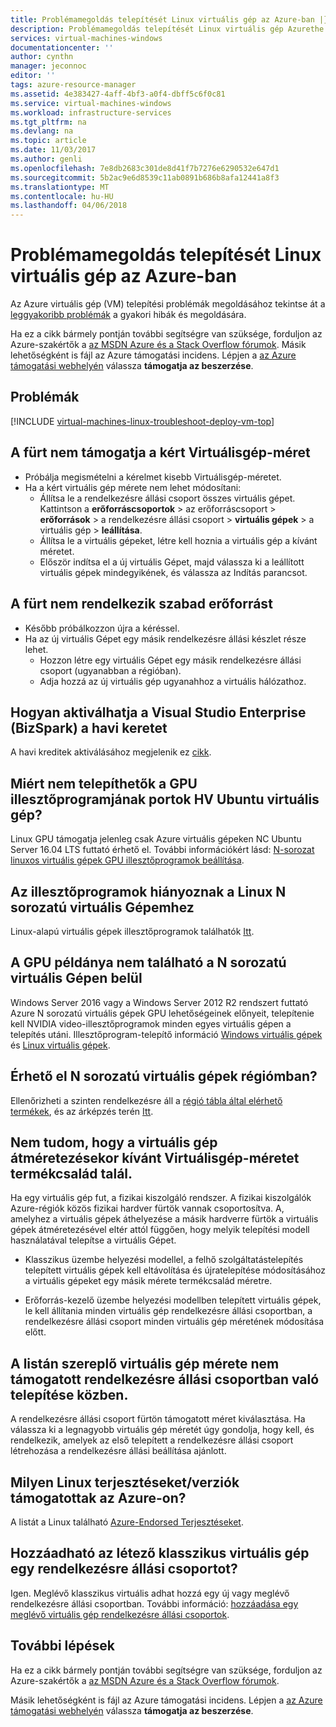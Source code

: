 ```yaml
---
title: Problémamegoldás telepítését Linux virtuális gép az Azure-ban |} Microsoft Docs
description: Problémamegoldás telepítését Linux virtuális gép Azurethe Resource Manager üzembe helyezési modellben.
services: virtual-machines-windows
documentationcenter: ''
author: cynthn
manager: jeconnoc
editor: ''
tags: azure-resource-manager
ms.assetid: 4e383427-4aff-4bf3-a0f4-dbff5c6f0c81
ms.service: virtual-machines-windows
ms.workload: infrastructure-services
ms.tgt_pltfrm: na
ms.devlang: na
ms.topic: article
ms.date: 11/03/2017
ms.author: genli
ms.openlocfilehash: 7e8db2683c301de8d41f7b7276e6290532e647d1
ms.sourcegitcommit: 5b2ac9e6d8539c11ab0891b686b8afa12441a8f3
ms.translationtype: MT
ms.contentlocale: hu-HU
ms.lasthandoff: 04/06/2018
---
```

# <a name="troubleshoot-deploying-linux-virtual-machine-issues-in-azure"></a>Problémamegoldás telepítését Linux virtuális gép az Azure-ban

Az Azure virtuális gép (VM) telepítési problémák megoldásához tekintse át a [leggyakoribb problémák](#top-issues) a gyakori hibák és megoldására.

Ha ez a cikk bármely pontján további segítségre van szüksége, forduljon az Azure-szakértők a [az MSDN Azure és a Stack Overflow fórumok](https://azure.microsoft.com/support/forums/). Másik lehetőségként is fájl az Azure támogatási incidens. Lépjen a [az Azure támogatási webhelyén](https://azure.microsoft.com/support/options/) válassza **támogatja az beszerzése**.

## <a name="top-issues"></a>Problémák
[!INCLUDE [virtual-machines-linux-troubleshoot-deploy-vm-top](../../../includes/virtual-machines-linux-troubleshoot-deploy-vm-top.md)]

## <a name="the-cluster-cannot-support-the-requested-vm-size"></a>A fürt nem támogatja a kért Virtuálisgép-méret
<properties
supportTopicIds="123456789"
resourceTags="windows"
productPesIds="1234, 5678"
/>
- Próbálja megismételni a kérelmet kisebb Virtuálisgép-méretet.
- Ha a kért virtuális gép mérete nem lehet módosítani:
    - Állítsa le a rendelkezésre állási csoport összes virtuális gépet. Kattintson a **erőforráscsoportok** > az erőforráscsoport > **erőforrások** > a rendelkezésre állási csoport > **virtuális gépek** > a virtuális gép > **leállítása**.
    - Állítsa le a virtuális gépeket, létre kell hoznia a virtuális gép a kívánt méretet.
    - Először indítsa el a új virtuális Gépet, majd válassza ki a leállított virtuális gépek mindegyikének, és válassza az Indítás parancsot.


## <a name="the-cluster-does-not-have-free-resources"></a>A fürt nem rendelkezik szabad erőforrást
<properties
supportTopicIds="123456789"
resourceTags="windows"
productPesIds="1234, 5678"
/>
- Később próbálkozzon újra a kéréssel.
- Ha az új virtuális Gépet egy másik rendelkezésre állási készlet része lehet.
    - Hozzon létre egy virtuális Gépet egy másik rendelkezésre állási csoport (ugyanabban a régióban).
    - Adja hozzá az új virtuális gép ugyanahhoz a virtuális hálózathoz.

## <a name="how-do-i-activate-my-monthly-credit-for-visual-studio-enterprise-bizspark"></a>Hogyan aktiválhatja a Visual Studio Enterprise (BizSpark) a havi keretet

A havi kreditek aktiválásához megjelenik ez [cikk](https://azure.microsoft.com/offers/ms-azr-0064p/).

## <a name="why-can-i-not-install-the-gpu-driver-for-an-ubuntu-nv-vm"></a>Miért nem telepíthetők a GPU illesztőprogramjának portok HV Ubuntu virtuális gép?

Linux GPU támogatja jelenleg csak Azure virtuális gépeken NC Ubuntu Server 16.04 LTS futtató érhető el. További információkért lásd: [N-sorozat linuxos virtuális gépek GPU illesztőprogramok beállítása](n-series-driver-setup.md).

## <a name="my-drivers-are-missing-for-my-linux-n-series-vm"></a>Az illesztőprogramok hiányoznak a Linux N sorozatú virtuális Gépemhez

Linux-alapú virtuális gépek illesztőprogramok találhatók [Itt](n-series-driver-setup.md). 

## <a name="i-cant-find-a-gpu-instance-within-my-n-series-vm"></a>A GPU példánya nem található a N sorozatú virtuális Gépen belül

Windows Server 2016 vagy a Windows Server 2012 R2 rendszert futtató Azure N sorozatú virtuális gépek GPU lehetőségeinek előnyeit, telepítenie kell NVIDIA video-illesztőprogramok minden egyes virtuális gépen a telepítés utáni. Illesztőprogram-telepítő információ [Windows virtuális gépek](../windows/n-series-driver-setup.md) és [Linux virtuális gépek](n-series-driver-setup.md).

## <a name="is-n-series-vms-available-in-my-region"></a>Érhető el N sorozatú virtuális gépek régiómban?

Ellenőrizheti a szinten rendelkezésre áll a [régió tábla által elérhető termékek](https://azure.microsoft.com/regions/services), és az árképzés terén [Itt](https://azure.microsoft.com/pricing/details/virtual-machines/series/#n-series).

## <a name="i-am-not-able-to-see-vm-size-family-that-i-want-when-resizing-my-vm"></a>Nem tudom, hogy a virtuális gép átméretezésekor kívánt Virtuálisgép-méretet termékcsalád talál.

Ha egy virtuális gép fut, a fizikai kiszolgáló rendszer. A fizikai kiszolgálók Azure-régiók közös fizikai hardver fürtök vannak csoportosítva. A, amelyhez a virtuális gépek áthelyezése a másik hardverre fürtök a virtuális gépek átméretezésével eltér attól függően, hogy melyik telepítési modell használatával telepítse a virtuális Gépet.

- Klasszikus üzembe helyezési modellel, a felhő szolgáltatástelepítés telepített virtuális gépek kell eltávolítása és újratelepítése módosításához a virtuális gépeket egy másik mérete termékcsalád méretre.

- Erőforrás-kezelő üzembe helyezési modellben telepített virtuális gépek, le kell állítania minden virtuális gép rendelkezésre állási csoportban, a rendelkezésre állási csoport minden virtuális gép méretének módosítása előtt.

## <a name="the-listed-vm-size-is-not-supported-while-deploying-in-availability-set"></a>A listán szereplő virtuális gép mérete nem támogatott rendelkezésre állási csoportban való telepítése közben.

A rendelkezésre állási csoport fürtön támogatott méret kiválasztása. Ha válassza ki a legnagyobb virtuális gép méretét úgy gondolja, hogy kell, és rendelkezik, amelyek az első telepített a rendelkezésre állási csoport létrehozása a rendelkezésre állási beállítása ajánlott.

## <a name="what-linux-distributionsversions-are-supported-on-azure"></a>Milyen Linux terjesztéseket/verziók támogatottak az Azure-on?

A listát a Linux található [Azure-Endorsed Terjesztéseket](endorsed-distros.md).

## <a name="can-i-add-an-existing-classic-vm-to-an-availability-set"></a>Hozzáadható az létező klasszikus virtuális gép egy rendelkezésre állási csoportot?

Igen. Meglévő klasszikus virtuális adhat hozzá egy új vagy meglévő rendelkezésre állási csoportban. További információ: [hozzáadása egy meglévő virtuális gép rendelkezésre állási csoportok](../windows/classic/configure-availability-classic.md#addmachine).


## <a name="next-steps"></a>További lépések
Ha ez a cikk bármely pontján további segítségre van szüksége, forduljon az Azure-szakértők a [az MSDN Azure és a Stack Overflow fórumok](https://azure.microsoft.com/support/forums/).

Másik lehetőségként is fájl az Azure támogatási incidens. Lépjen a [az Azure támogatási webhelyén](https://azure.microsoft.com/support/options/) válassza **támogatja az beszerzése**.

